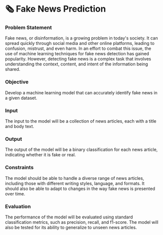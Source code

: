 # 🗞 Fake News Prediction

### Problem Statement 

Fake news, or disinformation, is a growing problem in today's society. It can spread quickly through social media and other online platforms, leading to confusion, mistrust, and even harm. In an effort to combat this issue, the use of machine learning techniques for fake news detection has gained popularity. However, detecting fake news is a complex task that involves understanding the context, content, and intent of the information being shared.

[](https://github.com/suhasmaddali/Images/blob/main/Newspaper%20fake%20news%20repository%20image.jpg)

### Objective
Develop a machine learning model that can accurately identify fake news in a given dataset.

### Input

The input to the model will be a collection of news articles, each with a title and body text.

### Output

The output of the model will be a binary classification for each news article, indicating whether it is fake or real.

### Constraints

The model should be able to handle a diverse range of news articles, including those with different writing styles, language, and formats. It should also be able to adapt to changes in the way fake news is presented over time.

### Evaluation

The performance of the model will be evaluated using standard classification metrics, such as precision, recall, and f1-score. The model will also be tested for its ability to generalize to unseen news articles.
